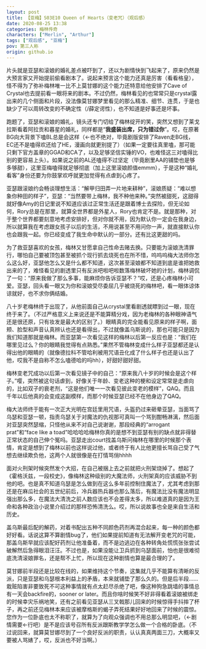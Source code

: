```yaml
---
layout: post
title: 【亚梅】S03E10 Queen of Hearts（变老咒）（观后感）
date: 2020-08-25 13:38
categories: 梅林传奇
characters: ["Merlin", "Arthur"]
tags: ["观后感", "亚梅"]
pov: 第三人称
origin: github.io
---
```


片头就是亚瑟和滚娘的婚礼差点被吓到了，还以为剧情快到飞起来了，原来仍然是大预言家又开始提前偷看剧本了。说起来预言这个能力还真是厉害（看看格皇），怪不得为了弥补梅林唯一比不上莫甘娜的这个能力还特意给他安排了Cave of Crystal也去提前看一眼将来的剧本。不过仍然，梅林看见的也常常只是crystal露出来的几个侧面和片段，没法像莫甘娜梦里看见的那么精准、细节、连贯，于是也缺少了可以周转改变的不确定性（/薛定谔性），也不知道是好事还是坏事。

跑题了，亚瑟和滚娘的婚礼，镜头还专门切给了梅林绽开的笑，突然又想到了莱戈拉斯看着阿拉贡和暮星的婚礼，同样都是“**我盛装出席，只为错过你**”。哎，在原著BG向大背景下嗑BL总是会这样（←也不绝对，毕竟剧版安排了Raven走BG线，EC还不是嗑得欢还给了HE，漫画向就更别提了）（如果一定要往真里嗑，那可能只剩下官方盖章的GGAD和CA了，以及足够坚信实锤的VO，也难怪这三对嗑得比别的更容易上头）。如果说之前的AL还嗑得不过坚定（毕竟剧里AA的铺垫也是够多够甜），这里亚梅嗑得就足够彻底（加上这里滚娘颜值emmm），于是这种“婚礼看客”身份还要为你鼓掌欢呼就更加觉得有点虐到心疼了。

亚瑟跟滚娘约会畅谈理想生活：“解甲归田弄一片地来耕种”，滚娘质疑：“难以想象你种田的样子”，亚瑟：“当然要带上梅林，我不种他来种。”突然被甜死，这甜得就好像Amy的日记里说不知道应该过正常生活还是跟着博士去探险，但无论如何，Rory总是在那里，就算全世界都是外星人，Rory也肯定不是。就是那种，对于整个世界都要刻意地考虑安排好，但对你就不用，因为默认你一定会在我身边，所以就算我在考虑跟女孩子以后的生活，不用说甚至不用问你一声，就直接默认你也会跟我一起。你已经变成了我生命中默认的一部分。还有比这更甜的吗。

为了救亚瑟喜欢的女孩，梅林又甘愿拿自己性命去赌去换。只要能为滚娘洗清罪行，哪怕自己要被顶包甚至被抓个现行抓去烧死也在所不惜，呜呜呜梅大法师你怎么这么好，亚瑟他怎么又是什么都不知道，这次甚至滚娘都不知道到底是谁把她救出来的了，难怪看见的剧透里只有反派吧啦吧啦数落梅林破坏她的计划，梅林调侃了一句：“原来我做了那么多事，能麻烦你告诉亚瑟不？”哎，还是心疼梅林小可爱。亚瑟，回头看一眼又为你和滚娘受尽委屈几乎被烧死的梅林吧，看一眼体谅体谅就好，也不求你俩结婚。

八十岁老梅林终于出现了，从他前面自己从crystal里看剧透就瞟到过一眼，现在终于来了。（不过严格意义上来说还是不能算精分戏，因为老梅林的各种眼神语气还是很还原，只有妆发是最大的区别了。）眼睛真的完全能看见原来的样子啊，面颊、脸型和声音认真辨认也还是看得出，不过就像盖乌斯说的，那也可能只是因为我们知道那就是梅林。而亚瑟第一次看见这样的梅林以后第一反应也是：“我们在哪里见过么？你的眼睛我觉得有点熟悉。”果然不管梅林变成什么样子亚瑟都还是认得出他的眼睛的（就像德拉科不管哈利被用咒语丑化成了什么样子也还是认出了他，哎我不是自称不怎么嗑德哈的吗hh），好甜好甜好甜。

梅林变老咒成功以后第一次看见镜子中的自己：“原来我八十岁的时候会是这个样子。”嘤，突然被这句话虐到，好像关于年龄、变老这种的梗和设定常常是走虐向的，比如双子的衰老剂，“这是他们唯一一次看见彼此变老的模样”，QAQ。而且千年以后他真的会变成这副模样，而那个时候亚瑟已经不在他身边了QAQ。

梅大法师终于能有一次正大光明在宫廷里用咒语，头盔扔过来砸晕亚瑟，当面骂了乌瑟和亚瑟一顿，指责乌瑟关于对魔法的仇视那可真叫一个骂到酣畅淋漓，然后面对亚瑟突然瑟缩，只怪他从来不对自己说谢谢，那段经典的“arrogant prat”和“face like a toad”哈哈哈哈梅林你真的是想不到亚瑟有别的缺点就非得替正常状态的自己伸个冤吗。亚瑟走出court找盖乌斯问梅林在哪里的时候那个表情，肯定是想到了梅林以前也这样说过他，或者终于有人比他更擅长骂自己受了气想去继续欺负他，这两个人就很像是在打情骂俏hhhh

面对火刑架时候突然发个大招，在自己被捆上去之前就把火刑架烧掉了。想起了《霍格沃兹，一段校史》，像梅林这种级别的大魔法师，火刑架真的应该威胁不到他的吧。也是真不知道乌瑟是怎么做到在这么多年前控制住魔法了，尤其考虑到那还是在麻瓜社会的五世纪前后，冷兵器热兵器也那么落后，有魔法比没有魔法明显强出那么多，在魔法大清洗之前人数应该也不会差得太多，所以难道真的是因为王命和各种政治小说里介绍过的那样恐怖清洗么。哎，所以说故事也全是来自生活和历史。

盖乌斯最后配的解药，对着书配出五种不同颜色药剂再混合起来，每一种的颜色都好好看。话说这算不算剧情bug了，他们如果提前知道有无法解开变老咒的可能，那盖乌斯早就应该配好药剂让他准备着，而不是边逃边在各种转角处慌慌张张尝试破解然后急得眼泪汪汪。不过也是，如果没能让卫兵抓到乌瑟面前，怕也是很难彻底洗清滚娘罪名，还是帮不上忙，所以现在这种剧情也算是最合理的了。

莫甘娜前半段还是比较在线的，如果维持这个节奏，这集就几乎不能算有清晰的反派，只是亚瑟和乌瑟根本利益上的矛盾，本来就铺垫了那么久的。但是后半段……栽赃陷害非要致死不可这种事情就有点太赶尽杀绝了吧，像这种狗急跳墙的事情总有一天会backfire的，sooner or later。而且你啥时候笑不好非得看着滚娘被绑走的时候幸灾乐祸地笑，还有之前看见亚瑟从三叉戟那儿回来的时候惊得手抖摔了杯子，再之前还见梅林本来应该被摩格斯的蝎子弄死结果好好地回来了时候的震惊。您作为一位卧底也太不称职了，就算为了向观众强调也不用总那么明显吧，（←剧情需要←行吧）是不是应该号召所有反派跟斯教学学怎么做一个合格的卧底。（不过说回来，就算莫甘娜尽到了一个良好反派的职责，认认真真两面三刀，大概率又要被人骂婊了，哎，反派也不好当啊。）